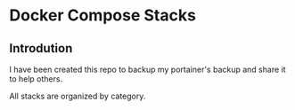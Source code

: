 # Docker Compose Stacks

## Introdution

I have been created this repo to backup my portainer's backup and share it to help others.

All stacks are organized by category.
